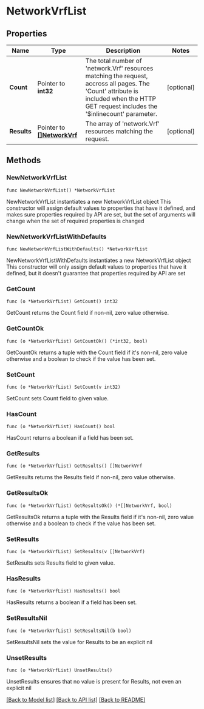 # NetworkVrfList

## Properties

Name | Type | Description | Notes
------------ | ------------- | ------------- | -------------
**Count** | Pointer to **int32** | The total number of &#39;network.Vrf&#39; resources matching the request, accross all pages. The &#39;Count&#39; attribute is included when the HTTP GET request includes the &#39;$inlinecount&#39; parameter. | [optional] 
**Results** | Pointer to [**[]NetworkVrf**](NetworkVrf.md) | The array of &#39;network.Vrf&#39; resources matching the request. | [optional] 

## Methods

### NewNetworkVrfList

`func NewNetworkVrfList() *NetworkVrfList`

NewNetworkVrfList instantiates a new NetworkVrfList object
This constructor will assign default values to properties that have it defined,
and makes sure properties required by API are set, but the set of arguments
will change when the set of required properties is changed

### NewNetworkVrfListWithDefaults

`func NewNetworkVrfListWithDefaults() *NetworkVrfList`

NewNetworkVrfListWithDefaults instantiates a new NetworkVrfList object
This constructor will only assign default values to properties that have it defined,
but it doesn't guarantee that properties required by API are set

### GetCount

`func (o *NetworkVrfList) GetCount() int32`

GetCount returns the Count field if non-nil, zero value otherwise.

### GetCountOk

`func (o *NetworkVrfList) GetCountOk() (*int32, bool)`

GetCountOk returns a tuple with the Count field if it's non-nil, zero value otherwise
and a boolean to check if the value has been set.

### SetCount

`func (o *NetworkVrfList) SetCount(v int32)`

SetCount sets Count field to given value.

### HasCount

`func (o *NetworkVrfList) HasCount() bool`

HasCount returns a boolean if a field has been set.

### GetResults

`func (o *NetworkVrfList) GetResults() []NetworkVrf`

GetResults returns the Results field if non-nil, zero value otherwise.

### GetResultsOk

`func (o *NetworkVrfList) GetResultsOk() (*[]NetworkVrf, bool)`

GetResultsOk returns a tuple with the Results field if it's non-nil, zero value otherwise
and a boolean to check if the value has been set.

### SetResults

`func (o *NetworkVrfList) SetResults(v []NetworkVrf)`

SetResults sets Results field to given value.

### HasResults

`func (o *NetworkVrfList) HasResults() bool`

HasResults returns a boolean if a field has been set.

### SetResultsNil

`func (o *NetworkVrfList) SetResultsNil(b bool)`

 SetResultsNil sets the value for Results to be an explicit nil

### UnsetResults
`func (o *NetworkVrfList) UnsetResults()`

UnsetResults ensures that no value is present for Results, not even an explicit nil

[[Back to Model list]](../README.md#documentation-for-models) [[Back to API list]](../README.md#documentation-for-api-endpoints) [[Back to README]](../README.md)


